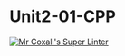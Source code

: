 # Unit2-01-CPP
[![Mr Coxall's Super Linter](https://github.com/ICS3U-C-Programming-YomaO/Unit2-01-CPP/workflows/Mr%20Coxall's%20Super%20Linter/badge.svg)](https://github.com/ICS3U-C-Programming-YomaO/Unit2-01-CPP/actions/)
